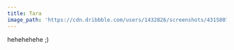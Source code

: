 ```yaml
---
title: Tara
image_path: 'https://cdn.dribbble.com/users/1432826/screenshots/4315807/4-01.png'
---
```


hehehehehe ;)